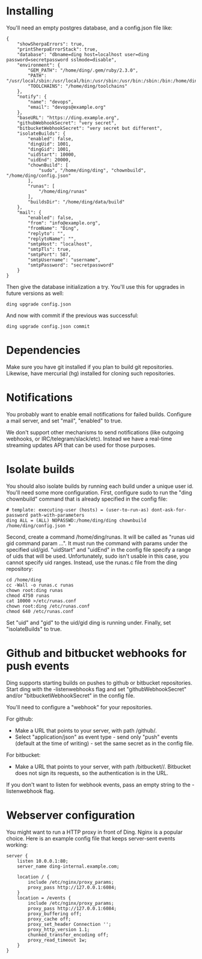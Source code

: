 # Installing

You'll need an empty postgres database, and a config.json file like:

	{
		"showSherpaErrors": true,
		"printSherpaErrorStack": true,
		"database": "dbname=ding host=localhost user=ding password=secretpassword sslmode=disable",
		"environment": {
			"GEM_PATH": "/home/ding/.gem/ruby/2.3.0",
			"PATH": "/usr/local/sbin:/usr/local/bin:/usr/sbin:/usr/bin:/sbin:/bin:/home/ding/node_modules/.bin/:/home/ding/.gem/ruby/2.3.0/bin:/home/ding/toolchains/bin",
			"TOOLCHAINS": "/home/ding/toolchains"
		},
		"notify": {
			"name": "devops",
			"email": "devops@example.org"
		},
		"baseURL": "https://ding.example.org",
		"githubWebhookSecret": "very secret",
		"bitbucketWebhookSecret": "very secret but different",
		"isolateBuilds": {
			"enabled": false,
			"dingUid": 1001,
			"dingGid": 1001,
			"uidStart": 10000,
			"uidEnd": 20000,
			"chownBuild": [
				"sudo", "/home/ding/ding", "chownbuild", "/home/ding/config.json"
			],
			"runas": [
				"/home/ding/runas"
			],
			"buildsDir": "/home/ding/data/build"
		},
		"mail": {
			"enabled": false,
			"from": "info@example.org",
			"fromName": "Ding",
			"replyto": "",
			"replytoName": "",
			"smtpHost": "localhost",
			"smtpTls": true,
			"smtpPort": 587,
			"smtpUsername": "username",
			"smtpPassword": "secretpassword"
		}
	}

Then give the database initialization a try.
You'll use this for upgrades in future versions as well:

	ding upgrade config.json

And now with commit if the previous was successful:

	ding upgrade config.json commit


# Dependencies

Make sure you have git installed if you plan to build git
repositories. Likewise, have mercurial (hg) installed for cloning
such repositories.


# Notifications

You probably want to enable email notifications for failed builds.
Configure a mail server, and set "mail", "enabled" to true.

We don't support other mechanisms to send notifications (like
outgoing webhooks, or IRC/telegram/slack/etc). Instead we have a
real-time streaming updates API that can be used for those purposes.


# Isolate builds

You should also isolate builds by running each build under a unique user id.
You'll need some more configuration.
First, configure sudo to run the "ding chownbuild" command that is
already specified in the config file:

	# template: executing-user (hosts) = (user-to-run-as) dont-ask-for-password path-with-parameters
	ding ALL = (ALL) NOPASSWD:/home/ding/ding chownbuild /home/ding/config.json *

Second, create a command /home/ding/runas. It will be called as
"runas uid gid command param ...". It must run the command with
params under the specified uid/gid. "uidStart" and "uidEnd"
in the config file specify a range of uids that will be used.
Unfortunately, sudo isn't usable in this case, you cannot specify
uid ranges. Instead, use the runas.c file from the ding repository:

	cd /home/ding
	cc -Wall -o runas.c runas
	chown root:ding runas
	chmod 4750 runas
	cat 10000 >/etc/runas.conf
	chown root:ding /etc/runas.conf
	chmod 640 /etc/runas.conf

Set "uid" and "gid" to the uid/gid ding is running under.
Finally, set "isolateBuilds" to true.


# Github and bitbucket webhooks for push events

Ding supports starting builds on pushes to github or bitbucket
repositories.  Start ding with the -listenwebhooks flag and set
"githubWebhookSecret" and/or "bitbucketWebhookSecret" in the config
file.

You'll need to configure a "webhook" for your repositories.

For github:

- Make a URL that points to your server, with path /github/<repoName>.
- Select "application/json" as event type - send only "push" events
(default at the time of writing) - set the same secret as in the
config file.

For bitbucket:

- Make a URL that points to your server, with path
/bitbucket/<repoName>/<bitbucketWebhookSecret>. Bitbucket does not
sign its requests, so the authentication is in the URL.

If you don't want to listen for webhook events, pass an empty string
to the -listenwebhook flag.


# Webserver configuration

You might want to run a HTTP proxy in front of Ding. Nginx is a
popular choice. Here is an example config file that keeps server-sent
events working:

	server {
		listen 10.0.0.1:80;
		server_name ding-internal.example.com;

		location / {
			include /etc/nginx/proxy_params;
			proxy_pass http://127.0.0.1:6084;
		}
		location = /events {
			include /etc/nginx/proxy_params;
			proxy_pass http://127.0.0.1:6084;
			proxy_buffering off;
			proxy_cache off;
			proxy_set_header Connection '';
			proxy_http_version 1.1;
			chunked_transfer_encoding off;
			proxy_read_timeout 1w;
		}
	}
